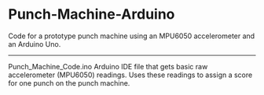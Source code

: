 # Punch-Machine-Arduino
Code for a prototype punch machine using an MPU6050 accelerometer and an Arduino Uno. 

-----------------------------------------------------------------------------------------
Punch_Machine_Code.ino
Arduino IDE file that gets basic raw accelerometer (MPU6050) readings. 
Uses these readings to assign a score for one punch on the punch 
machine. 
